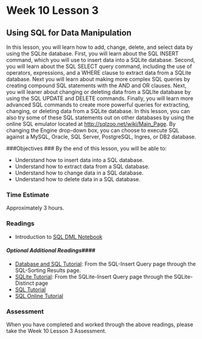 # Week 10 Lesson 3 #
## Using SQL for Data Manipulation ##

In this lesson, you will learn how to add, change, delete, and select data by using the SQLite database. First, you will learn about the SQL INSERT command, which you will use to insert data into a SQLite database. Second, you will learn about the SQL SELECT query command, including the use of operators, expressions, and a WHERE clause to extract data from a SQLite database. Next you will learn about making more complex SQL queries by creating compound SQL statements with the AND and OR clauses. Next, you will leaner about changing or deleting data from a SQLIte database by using the SQL UPDATE and DELETE commands. Finally, you will learn more advanced SQL commands to create more powerful queries for extracting, changing, or deleting data from a SQLite database. In this lesson, you can also try some of these SQL statements out on other databases by using the online SQL emulator located at http://sqlzoo.net/wiki/Main_Page. By changing the Engine drop-down box, you can choose to execute SQL against a MySQL, Oracle, SQL Server, PostgreSQL, Ingres, or DB2 database.

###Objectives ###
By the end of this lesson, you will be able to:

- Understand how to insert data into a SQL database.
- Understand how to extract data from a SQL database.
- Understand how to change data in a SQL database.
- Understand how to delete data in a SQL database.

### Time Estimate ###

Approximately 3 hours.

### Readings ####

- Introduction to [SQL DML Notebook](intro2sqldml.ipynb)

#### *Optional Additional Readings*####

- [Database and SQL Tutorial](http://www.tutorialspoint.com/sql/index.htm): From the SQL-Insert Query page through the SQL-Sorting Results page.
- [SQLite Tutorial](http://www.tutorialspoint.com/sqlite/index.htm): From the SQLite-Insert Query page through the SQLite-Distinct page
- [SQL Tutorial](http://www.w3schools.com/sql/)
- [SQL Online Tutorial](http://sqlzoo.net/wiki/SQL_Tutorial)

### Assessment ###

When you have completed and worked through the above readings, please take the Week 10 Lesson 3 Assessment.
